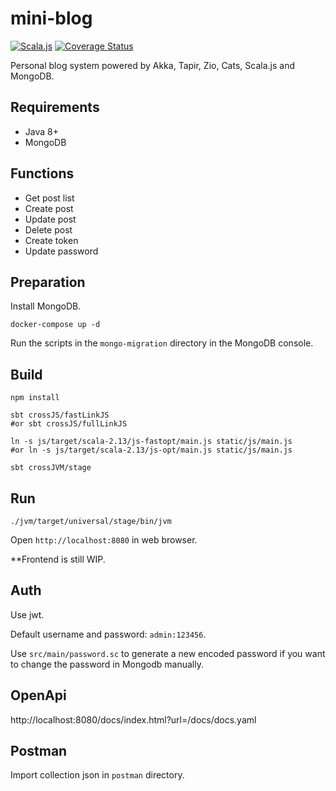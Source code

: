 # mini-blog

[![Scala.js](https://www.scala-js.org/assets/badges/scalajs-1.8.0.svg)](https://www.scala-js.org)
[![Coverage Status](https://coveralls.io/repos/github/gcnyin/mini-blog/badge.svg?branch=master)](https://coveralls.io/github/gcnyin/mini-blog?branch=master)

Personal blog system powered by Akka, Tapir, Zio, Cats, Scala.js and MongoDB.

## Requirements

- Java 8+
- MongoDB

## Functions

- Get post list
- Create post
- Update post
- Delete post
- Create token
- Update password

## Preparation

Install MongoDB.

```
docker-compose up -d
```

Run the scripts in the `mongo-migration` directory in the MongoDB console.

## Build

```shell
npm install

sbt crossJS/fastLinkJS
#or sbt crossJS/fullLinkJS

ln -s js/target/scala-2.13/js-fastopt/main.js static/js/main.js
#or ln -s js/target/scala-2.13/js-opt/main.js static/js/main.js

sbt crossJVM/stage
```

## Run

```
./jvm/target/universal/stage/bin/jvm
```

Open `http://localhost:8080` in web browser.

**Frontend is still WIP.

## Auth

Use jwt.

Default username and password: `admin:123456`.

Use `src/main/password.sc` to generate a new encoded password if you want to change the password in Mongodb manually.


## OpenApi

http://localhost:8080/docs/index.html?url=/docs/docs.yaml

## Postman

Import collection json in `postman` directory.
